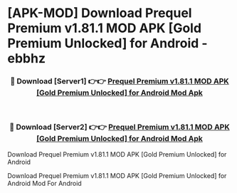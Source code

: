 # [APK-MOD] Download Prequel Premium v1.81.1 MOD APK [Gold Premium Unlocked] for Android - ebbhz


<div align="center">
<h3>🔴 Download [Server1] 👉👉 <a href="https://apk-comot.site?title=Prequel_Premium_v1.81.1_MOD_APK_[Gold_Premium_Unlocked]_for_Android">Prequel Premium v1.81.1 MOD APK [Gold Premium Unlocked] for Android Mod Apk</a></h3><br>
<h3>🔴 Download [Server2] 👉👉 <a href="https://apk-comot.site?title=Prequel_Premium_v1.81.1_MOD_APK_[Gold_Premium_Unlocked]_for_Android">Prequel Premium v1.81.1 MOD APK [Gold Premium Unlocked] for Android Mod Apk</a></h3>
</div>



Download Prequel Premium v1.81.1 MOD APK [Gold Premium Unlocked] for Android 

Download Prequel Premium v1.81.1 MOD APK [Gold Premium Unlocked] for Android Mod For Android
